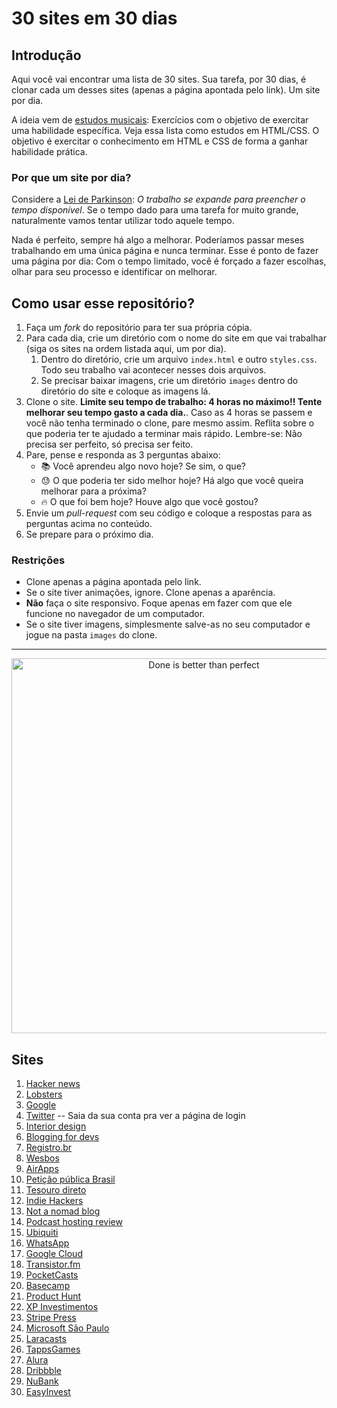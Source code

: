# 30 sites em 30 dias

## Introdução

Aqui você vai encontrar uma lista de 30 sites. Sua tarefa, por 30 dias, é clonar cada um desses sites (apenas a página apontada pelo link). Um site por dia.

A ideia vem de [estudos musicais](https://pt.wikipedia.org/wiki/Estudo_(m%C3%BAsica)): Exercícios com o objetivo de exercitar uma habilidade específica.
Veja essa lista como estudos em HTML/CSS. O objetivo é exercitar o conhecimento em HTML e CSS de forma a ganhar habilidade prática.

### Por que um site por dia?

Considere a [Lei de Parkinson](https://pt.wikipedia.org/wiki/Lei_de_Parkinson): _O trabalho se expande para preencher o tempo disponível_. Se o tempo dado para uma tarefa for muito grande, naturalmente vamos tentar utilizar todo aquele tempo.

Nada é perfeito, sempre há algo a melhorar. Poderíamos passar meses trabalhando em uma única página e nunca terminar.
Esse é ponto de fazer uma página por dia: Com o tempo limitado, você é forçado a fazer escolhas, olhar para seu processo e identificar on melhorar.

## Como usar esse repositório?

1. Faça um _fork_ do repositório para ter sua própria cópia.
2. Para cada dia, crie um diretório com o nome do site em que vai trabalhar (siga os sites na ordem listada aqui, um por dia).
    1. Dentro do diretório, crie um arquivo `index.html` e outro `styles.css`. Todo seu trabalho vai acontecer nesses dois arquivos.
    1. Se precisar baixar imagens, crie um diretório `images` dentro do diretório do site e coloque as imagens lá.
4. Clone o site. **Limite seu tempo de trabalho: 4 horas no máximo!! Tente melhorar seu tempo gasto a cada dia.**. Caso as 4 horas se passem e você não tenha terminado o clone, pare mesmo assim. Reflita sobre o que poderia ter te ajudado a terminar mais rápido. Lembre-se: Não precisa ser perfeito, só precisa ser feito.
5. Pare, pense e responda as 3 perguntas abaixo:
    - 📚 Você aprendeu algo novo hoje? Se sim, o que?
    - 😓 O que poderia ter sido melhor hoje? Há algo que você queira melhorar para a próxima?
    - 🔥 O que foi bem hoje? Houve algo que você gostou?
6. Envie um _pull-request_ com seu código e coloque a respostas para as perguntas acima no conteúdo.
7. Se prepare para o próximo dia.

### Restrições

- Clone apenas a página apontada pelo link.
- Se o site tiver animações, ignore. Clone apenas a aparência.
- **Não** faça o site responsivo. Foque apenas em fazer com que ele funcione no navegador de um computador.
- Se o site tiver imagens, simplesmente salve-as no seu computador e jogue na pasta `images` do clone.

---

<p align="center">
    <img align="center" src="https://adamstacoviak.com/uploads/2012/02/done-is-better-than-perfect.png" width="600" alt="Done is better than perfect"/>
</p>

## Sites

1. [Hacker news](https://news.ycombinator.com/)
1. [Lobsters](https://lobste.rs/)
1. [Google](https://www.google.com/)
1. [Twitter](https://twitter.com/) -- Saia da sua conta pra ver a página de login
1. [Interior design](https://dribbble.com/shots/11998478-Decoore-Interior-Mobile-Concept)
1. [Blogging for devs](https://bloggingfordevs.com/blog/)
1. [Registro.br](https://registro.br/)
1. [Wesbos](https://wesbos.com/)
1. [AirApps](https://airapps.co/)
1. [Petição pública Brasil](https://peticaopublica.com.br/default.aspx)
1. [Tesouro direto](https://www.tesourodireto.com.br/)
1. [Indie Hackers](https://www.indiehackers.com/)
1. [Not a nomad blog](https://notanomadblog.com/categories/photography/)
1. [Podcast hosting review](https://podcasthosting.review/)
1. [Ubiquiti](https://www.ui.com/products/#default)
1. [WhatsApp](https://www.whatsapp.com/features/)
1. [Google Cloud](https://cloud.google.com/gcp/)
1. [Transistor.fm](https://transistor.fm/pricing/)
1. [PocketCasts](https://www.pocketcasts.com/)
1. [Basecamp](https://basecamp.com/before-and-after)
1. [Product Hunt](https://www.producthunt.com/)
1. [XP Investimentos](https://www.xpi.com.br/)
1. [Stripe Press](https://press.stripe.com/)
1. [Microsoft São Paulo](https://careers.microsoft.com/professionals/us/en/l-sao-paulo)
1. [Laracasts](https://laracasts.com/browse/all)
1. [TappsGames](http://tappsgames.com/)
1. [Alura](https://www.alura.com.br/planos-cursos-online)
1. [Dribbble](https://dribbble.com/)
1. [NuBank](https://nubank.com.br/)
1. [EasyInvest](https://www.easynvest.com.br/)
